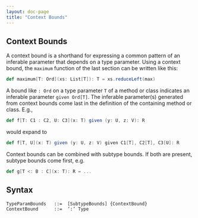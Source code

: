 ```yaml
---
layout: doc-page
title: "Context Bounds"
---
```


## Context Bounds

A context bound is a shorthand for expressing a common pattern of an inferable parameter that depends on a type parameter. Using a context bound, the `maximum` function of the last section can be written like this:
```scala
def maximum[T: Ord](xs: List[T]): T = xs.reduceLeft(max)
```
A bound like `: Ord` on a type parameter `T` of a method or class indicates an inferable parameter `given Ord[T]`. The inferable parameter(s) generated from context bounds come last in the definition of the containing method or class. E.g.,
```scala
def f[T: C1 : C2, U: C3](x: T) given (y: U, z: V): R
```
would expand to
```scala
def f[T, U](x: T) given (y: U, z: V) given C1[T], C2[T], C3[U]: R
```
Context bounds can be combined with subtype bounds. If both are present, subtype bounds come first, e.g.
```scala
def g[T <: B : C](x: T): R = ...
```

## Syntax

```
TypeParamBounds   ::=  [SubtypeBounds] {ContextBound}
ContextBound      ::=  ‘:’ Type
```
